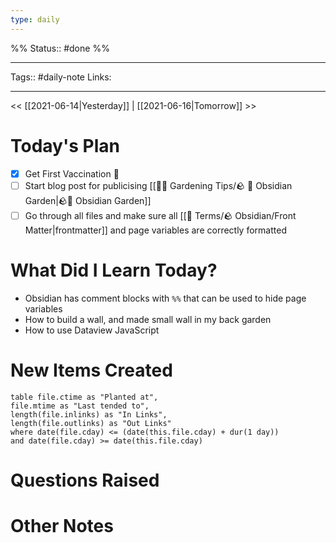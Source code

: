 ```yaml
---
type: daily
---
```

%%
Status:: #done 
%%

---
Tags:: #daily-note
Links: <!-- Add any additional links here -->

---

<< [[2021-06-14|Yesterday]] | [[2021-06-16|Tomorrow]] >>

# Today's Plan
- [x] Get First Vaccination 💉
- [ ] Start blog post for publicising [[👩‍🌾 Gardening Tips/🪨  🌳  Obsidian Garden|🪨🌱 Obsidian Garden]]
- [ ] Go through all files and make sure all [[📇 Terms/🪨 Obsidian/Front Matter|frontmatter]] and page variables are correctly formatted

# What Did I Learn Today?
- Obsidian has comment blocks with `%%` that can be used to hide page variables
- How to build a wall, and made small wall in my back garden
- How to use Dataview JavaScript

# New Items Created
```dataview
table file.ctime as "Planted at",
file.mtime as "Last tended to",
length(file.inlinks) as "In Links", 
length(file.outlinks) as "Out Links"
where date(file.cday) <= (date(this.file.cday) + dur(1 day))
and date(file.cday) >= date(this.file.cday)
```

# Questions Raised
<!-- Did you have any unanswered questions from today?  Do you have anything you need to follow up? -->

# Other Notes
<!-- Put other notes here, like the weather for the day, any thoughts you had, other quick notes to expand on -->
